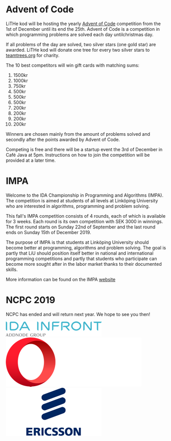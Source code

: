 # Advent of Code

LiTHe kod will be hosting the yearly [Advent of Code](https://adventofcode.com/)
competition from the 1st of December until its end the 25th. Advent of Code is a
competition in which programming problems are solved each day untilchristmas day.

If all problems of the day are solved, two silver stars (one gold star)
are awarded. LiTHe kod will donate one tree for every two silver stars to
[teamtrees.org](https://www.teamtrees.org) for charity.

The 10 best competitors will win gift cards with matching sums:

1.  1500kr
2.  1000kr
3.  750kr
4.  500kr
5.  500kr
6.  500kr
7.  200kr
8.  200kr
9.  200kr
10. 200kr

Winners are chosen mainly from the amount of problems solved and secondly
after the points awarded by Advent of Code.

Competing is free and there will be a startup event the 3rd of December in
Café Java at 5pm. Instructions on how to join the competition will be provided
at a later time.

# IMPA

Welcome to the IDA Championship in Programming and Algorithms (IMPA).
The competition is aimed at students of all levels at Linköping University
who are interested in algorithms, programming and problem solving.

This fall's IMPA competition consists of 4 rounds, each of which is available for
3 weeks. Each round is its own competition with SEK 3000 in winnings.
The first round starts on Sunday 22nd of September and the last round ends on
Sunday 15th of December 2019.

The purpose of IMPA is that students at Linköping University should become better
at programming, algorithms and problem solving. The goal is partly that LiU should
position itself better in national and international programming competitions and
partly that students who participate can become more sought after in the
labor market thanks to their documented skills.

More information can be found on the IMPA [website](https://www.ida.liu.se/projects/impa/new/)

# NCPC 2019

NCPC has ended and will return next year. We hope to see you then!

<div id="sponsor-container">
    <img class="sponsor" src="/static/img/idainfront_logo.png" alt="ida infront">
    <img class="sponsor" src="/static/img/opera_dark_logo.png" alt="opera">
    <img class="sponsor" src="/static/img/ericsson_logo.png" alt="ericsson">
</div>
